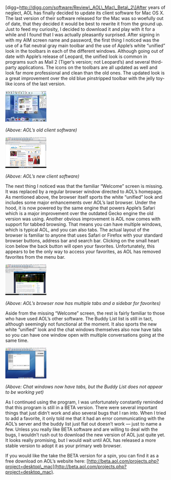 \[digg=http://digg.com/software/Review\_AOL\_Mac\_Beta\_2\]After years of neglect, AOL has finally decided to update its client software for Mac OS X. The last version of their software released for the Mac was so woefully out of date, that they decided it would be best to rewrite it from the ground up. Just to feed my curiosity, I decided to download it and play with it for a while and I found that I was actually pleasantly surprised. After signing in with my AIM screen name and password, the first thing I noticed was the use of a flat neutral gray main toolbar and the use of Apple’s white “unified” look in the toolbars in each of the different windows. Although going out of date with Apple’s release of Leopard, the unified look is common in programs such as Mail 2 (Tiger’s version; not Leopard’s) and several third-party applications. The icons on the toolbars are all updated as well and look far more professional and clean than the old ones. The updated look is a great improvement over the old blue pinstripped toolbar with the jelly toy-like icons of the last version.

[![AOL For Mac OS X](aolformacosx_20070106213340.thumbnail.jpg)](https://i0.wp.com/blog.alexseifert.com/wp-content/uploads/2007/02/aolformacosx_20070106213340-1.jpg?ssl=1 "AOL For Mac OS X")

*(Above: AOL’s old client software)*

[![AOL Welcome](picture-1.thumbnail.png)](https://i0.wp.com/blog.alexseifert.com/wp-content/uploads/2007/11/picture-1-1.png?ssl=1 "AOL Welcome")

*(Above: AOL’s new client software)*

The next thing I noticed was that the familiar “Welcome” screen is missing. It was replaced by a regular browser window directed to AOL’s homepage. As mentioned above, the browser itself sports the white “unified” look and includes some major enhancements over AOL’s last browser. Under the hood, it is now powered by the same engine that powers Apple’s Safari which is a major improvement over the outdated Gecko engine the old version was using. Another obvious improvement is AOL now comes with support for tabbed browsing. That means you can have multiple windows, which is typical AOL, and you can also tabs. The actual layout of the browser is familiar to anyone that uses Safari or Firefox with your standard browser buttons, address bar and search bar. Clicking on the small heart icon below the back button will open your favorites. Unfortunately, this appears to be the only way to access your favorites, as AOL has removed favorites from the menu bar.

[![AOL Tabs](picture-2.thumbnail.png)](https://i0.wp.com/blog.alexseifert.com/wp-content/uploads/2007/11/picture-2-1.png?ssl=1 "AOL Tabs")

*(Above: AOL’s browser now has multiple tabs and a sidebar for favorites)*

Aside from the missing “Welcome” screen, the rest is fairly familiar to those who have used AOL’s other software. The Buddy List list is still in tact, although seemingly not functional at the moment. It also sports the new white “unified” look and the chat windows themselves also now have tabs so you can have one window open with multiple conversations going at the same time.

[![AOL Chat](picture-3.thumbnail.png)](https://i0.wp.com/blog.alexseifert.com/wp-content/uploads/2007/11/picture-3-1.png?ssl=1 "AOL Chat")

*(Above: Chat windows now have tabs, but the Buddy List does not appear to be working yet)*

As I continued using the program, I was unfortunately constantly reminded that this program is still in a BETA version. There were several important things that just didn’t work and also several bugs that I ran into. When I tried to add a favorite, it only told me that it had an error communicating with the AOL’s server and the buddy list just flat out doesn’t work — just to name a few. Unless you really like BETA software and are willing to deal with the bugs, I wouldn’t rush out to download the new version of AOL just quite yet. It looks really promising, but I would wait until AOL has released a more stable version to adopt it as your primary web browser.

If you would like the take the BETA version for a spin, you can find it as a free download on AOL’s website here: [http://beta.aol.com/projects.php?project=desktop\_mac](http://beta.aol.com/projects.php?project=desktop_mac).